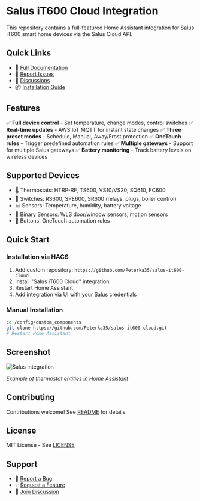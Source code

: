 # Salus iT600 Cloud Integration

This repository contains a full-featured Home Assistant integration for Salus iT600 smart home devices via the Salus Cloud API.

## Quick Links

- 📖 [Full Documentation](salus_it600_cloud/README.md)
- 🐛 [Report Issues](../../issues)
- 💬 [Discussions](../../discussions)
- 📦 [Installation Guide](salus_it600_cloud/INSTALLATION.md)

## Features

✅ **Full device control** - Set temperature, change modes, control switches
✅ **Real-time updates** - AWS IoT MQTT for instant state changes
✅ **Three preset modes** - Schedule, Manual, Away/Frost protection
✅ **OneTouch rules** - Trigger predefined automation rules
✅ **Multiple gateways** - Support for multiple Salus gateways
✅ **Battery monitoring** - Track battery levels on wireless devices

## Supported Devices

- 🌡️ Thermostats: HTRP-RF, TS600, VS10/VS20, SQ610, FC600
- 🔌 Switches: RS600, SPE600, SR600 (relays, plugs, boiler control)
- 📊 Sensors: Temperature, humidity, battery voltage
- 🚪 Binary Sensors: WLS door/window sensors, motion sensors
- 🎯 Buttons: OneTouch automation rules

## Quick Start

### Installation via HACS

1. Add custom repository: `https://github.com/Peterka35/salus-it600-cloud`
2. Install "Salus iT600 Cloud" integration
3. Restart Home Assistant
4. Add integration via UI with your Salus credentials

### Manual Installation

```bash
cd /config/custom_components
git clone https://github.com/Peterka35/salus-it600-cloud.git
# Restart Home Assistant
```

## Screenshot

![Salus Integration](docs/screenshot.png)

*Example of thermostat entities in Home Assistant*

## Contributing

Contributions welcome! See [README](salus_it600_cloud/README.md) for details.

## License

MIT License - See [LICENSE](salus_it600_cloud/LICENSE)

## Support

- 🐛 [Report a Bug](../../issues/new?template=bug_report.md)
- 💡 [Request a Feature](../../issues/new?template=feature_request.md)
- 💬 [Join Discussion](../../discussions)
